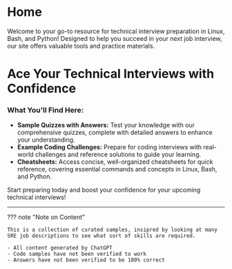 # Home

Welcome to your go-to resource for technical interview preparation in Linux, Bash, and Python! Designed to help you succeed in your next job interview, our site offers valuable tools and practice materials.

# Ace Your Technical Interviews with Confidence


### What You'll Find Here:

- **Sample Quizzes with Answers:** Test your knowledge with our comprehensive quizzes, complete with detailed answers to enhance your understanding.
- **Example Coding Challenges:** Prepare for coding interviews with real-world challenges and reference solutions to guide your learning.
- **Cheatsheets:** Access concise, well-organized cheatsheets for quick reference, covering essential commands and concepts in Linux, Bash, and Python.

Start preparing today and boost your confidence for your upcoming technical interviews!

---

??? note "Note on Content"

    This is a collection of curated samples, insipred by looking at many SRE job descriptions to see what sort of skills are required.

    - All content generated by ChatGPT
    - Code samples have not been verified to work
    - Answers have not been verified to be 100% correct